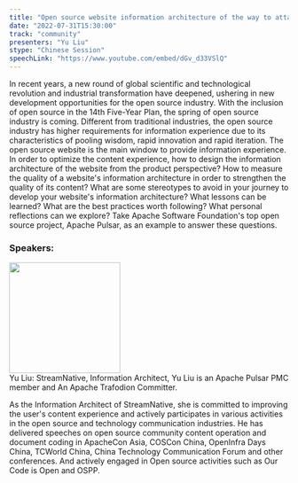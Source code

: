 ```yaml
---
title: "Open source website information architecture of the way to attack and defend"
date: "2022-07-31T15:30:00"
track: "community"
presenters: "Yu Liu"
stype: "Chinese Session"
speechLink: "https://www.youtube.com/embed/dGv_d33VSlQ"
---
```

In recent years, a new round of global scientific and technological revolution and industrial transformation have deepened, ushering in new development opportunities for the open source industry. With the inclusion of open source in the 14th Five-Year Plan, the spring of open source industry is coming. Different from traditional industries, the open source industry has higher requirements for information experience due to its characteristics of pooling wisdom, rapid innovation and rapid iteration. The open source website is the main window to provide information experience. In order to optimize the content experience, how to design the information architecture of the website from the product perspective? How to measure the quality of a website's information architecture in order to strengthen the quality of its content? What are some stereotypes to avoid in your journey to develop your website's information architecture? What lessons can be learned? What are the best practices worth following? What personal reflections can we explore? Take Apache Software Foundation's top open source project, Apache Pulsar, as an example to answer these questions.
 ### Speakers: 
 <img src="images/speaker/1095.png" width="200" /><br>Yu Liu: StreamNative, Information Architect, Yu Liu is an Apache Pulsar PMC member and An Apache Trafodion Committer.

As the Information Architect of StreamNative, she is committed to improving the user's content experience and actively participates in various activities in the open source and technology communication industries. He has delivered speeches on open source community content operation and document coding in ApacheCon Asia, COSCon China, OpenInfra Days China, TCWorld China, China Technology Communication Forum and other conferences. And actively engaged in Open source activities such as Our Code is Open and OSPP.

 